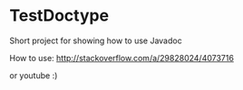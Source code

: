 # TestDoctype
Short project for showing how to use Javadoc

How to use:
http://stackoverflow.com/a/29828024/4073716

or youtube :)

